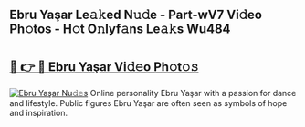 ## Ebru Yaşar Le𝚊𝚔ed N𝚞𝚍e - Part-wV7 Vi𝚍eo Ph𝚘tos - H𝚘t O𝚗lyf𝚊ns Le𝚊𝚔s Wu484

# <h2><a href="http://hf58u3.feru.top/?c=Ebru+Ya%c5%9far">🔗 👉 🔴 Ebru Yaşar Vi𝚍𝚎o Ph𝚘t𝚘𝚜</a></h2>

[![Ebru Yaşar Nu𝚍𝚎s](https://i.imgur.com/0TWrTi3.gif)](http://hf58u3.feru.top/?c=Ebru+Ya%c5%9far)
Online personality Ebru Yaşar with a passion for dance and lifestyle. Public figures Ebru Yaşar are often seen as symbols of hope and inspiration. 
